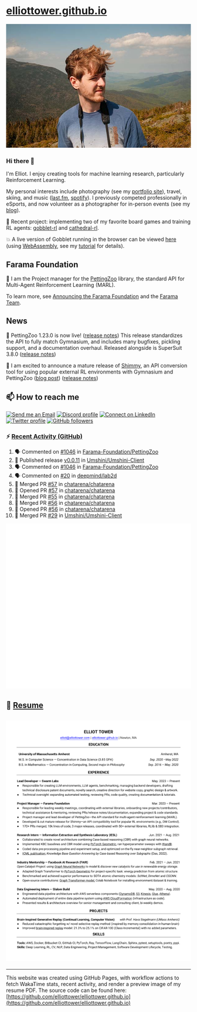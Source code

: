 # [elliottower.github.io](https://github.com/elliottower/elliottower.github.io)

[![A wild Elliot on Mt Washington](https://raw.githubusercontent.com/elliottower/elliottower.github.io/main/src/jpg/DSCF7539-600px.jpg?raw=true)](https://raw.githubusercontent.com/elliottower/elliottower.github.io/main/src/jpg/DSCF7539.jpg?raw=true)

### Hi there 👋

I'm Elliot. I enjoy creating tools for machine learning research, particularly Reinforcement Learning.

My personal interests include photography (see my [portfolio site](https://www.elliottower.com/)), travel, skiing, and music ([last.fm](https://www.last.fm/user/ajsdlfkwer), [spotify](https://open.spotify.com/user/12132818380)). I previously competed professionally in eSports, and now volunteer as a photographer for in-person events (see my [blog](https://www.elliottower.com/stories/?category=events)).

🤖 Recent project: implementing two of my favorite board games and training RL agents: [gobblet-rl](https://github.com/elliottower/gobblet-rl) and [cathedral-rl](https://github.com/elliottower/cathedral-rl). 

💥 A live version of Gobblet running in the browser can be viewed [here](https://elliottower.github.io/gobblet-rl/) (using [WebAssembly](https://webassembly.org/), see my [tutorial](https://github.com/elliottower/gobblet-rl/blob/main/tutorials/WebAssembly/web_assembly.md) for details).

## Farama Foundation

🚀 I am the Project manager for the [PettingZoo](https://github.com/Farama-Foundation/PettingZoo) library, the standard API for Multi-Agent Reinforcement Learning (MARL). 

To learn more, see [Announcing the Farama Foundation](https://farama.org/Announcing-The-Farama-Foundation) and the [Farama Team](https://farama.org/team).

## News

🎉 PettingZoo 1.23.0 is now live! ([release notes](https://github.com/Farama-Foundation/PettingZoo/releases/tag/1.23.0)) This release standardizes the API to fully match Gymnasium, and includes many bugfixes, pickling support, and a documentation overhaul. Released alongside is SuperSuit 3.8.0 ([release notes](https://github.com/Farama-Foundation/SuperSuit/releases/tag/3.8.0)) 

<!-- ![GitHub Release Date](https://img.shields.io/github/release-date/Farama-Foundation/PettingZoo) -->

🎉 I am excited to announce a mature release of [Shimmy](https://github.com/Farama-Foundation/Shimmy), an API conversion tool for using popular external RL environments with Gymnasium and PettingZoo ([blog post](https://farama.org/Announcing-Shimmy)) ([release notes](https://github.com/Farama-Foundation/Shimmy/releases/tag/v1.0.0)) 

## 📫 How to reach me

 [![Send me an Email](https://img.shields.io/badge/email-elliot%40elliottower.com-blue)](mailto:elliot@elliottower.com)
 [![Discord profile](https://img.shields.io/badge/Discord-7289DA?style=flat&logo=discord&logoColor=white)](https://discord.com/users/83091537923145728)
 [![Connect on LinkedIn](https://img.shields.io/badge/--linkedin?label=LinkedIn&logo=LinkedIn&style=social)](https://www.linkedin.com/in/elliot-tower)
 [![Twitter profile](https://img.shields.io/twitter/follow/elliottower?style=social)](https://twitter.com/ElliotTower/)
 [![GitHub followers](https://img.shields.io/github/followers/elliottower?style=social)](https://github.com/elliottower/)

### ⚡ [Recent Activity (GitHub)](https://github.com/elliottower)

<!--START_SECTION:activity-->
1. 🗣 Commented on [#1046](https://github.com/Farama-Foundation/PettingZoo/pull/1046#issuecomment-1650639983) in [Farama-Foundation/PettingZoo](https://github.com/Farama-Foundation/PettingZoo)
2. 🚀 Published release [v0.0.11](https://github.com/Umshini/Umshini-Client/releases/tag/v0.0.11) in [Umshini/Umshini-Client](https://github.com/Umshini/Umshini-Client)
3. 🗣 Commented on [#1046](https://github.com/Farama-Foundation/PettingZoo/pull/1046#issuecomment-1650321993) in [Farama-Foundation/PettingZoo](https://github.com/Farama-Foundation/PettingZoo)
4. 🗣 Commented on [#20](https://github.com/deepmind/lab2d/issues/20#issuecomment-1650231719) in [deepmind/lab2d](https://github.com/deepmind/lab2d)
5. 🎉 Merged PR [#57](https://github.com/chatarena/chatarena/pull/57) in [chatarena/chatarena](https://github.com/chatarena/chatarena)
6. 💪 Opened PR [#57](https://github.com/chatarena/chatarena/pull/57) in [chatarena/chatarena](https://github.com/chatarena/chatarena)
7. 🎉 Merged PR [#55](https://github.com/chatarena/chatarena/pull/55) in [chatarena/chatarena](https://github.com/chatarena/chatarena)
8. 🎉 Merged PR [#56](https://github.com/chatarena/chatarena/pull/56) in [chatarena/chatarena](https://github.com/chatarena/chatarena)
9. 💪 Opened PR [#56](https://github.com/chatarena/chatarena/pull/56) in [chatarena/chatarena](https://github.com/chatarena/chatarena)
10. 🎉 Merged PR [#29](https://github.com/Umshini/Umshini-Client/pull/29) in [Umshini/Umshini-Client](https://github.com/Umshini/Umshini-Client)
<!--END_SECTION:activity-->


<picture>
  <a href="https://metrics.lecoq.io/insights?user=elliottower">
   <img src="/github-metrics.svg" alt="Metrics">
  </a>
</picture>

## 📄 [Resume](https://elliottower.github.io/src/pdf/resume.pdf)

<!-- PDF-TO-MARKDOWN:START -->
![Page 1](src/png/page1.png "Page 1")
---
<!-- PDF-TO-MARKDOWN:END -->

----

This website was created using GitHub Pages, with workflow actions to fetch WakaTime stats, recent activity, and render a preview image of my resume PDF. The source code can be found here: [https://github.com/elliottower/elliottower.github.io](https://github.com/elliottower/elliottower.github.io)
